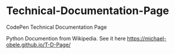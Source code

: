 # Technical-Documentation-Page
CodePen Technical Documentation Page

Python Documention from Wikipedia.
See it here https://michael-obele.github.io/T-D-Page/ 